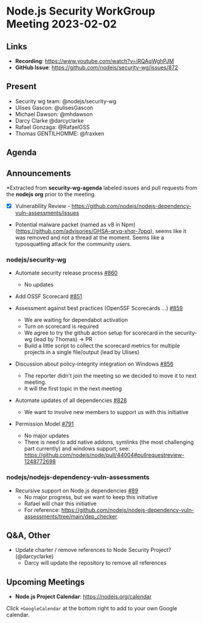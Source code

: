 # Node.js  Security WorkGroup Meeting 2023-02-02

## Links

* **Recording**:  https://www.youtube.com/watch?v=iRQAqWghPJM
* **GitHub Issue**: https://github.com/nodejs/security-wg/issues/872

## Present

* Security wg team: @nodejs/security-wg
* Ulises Gascon: @ulisesGascon
* Michael Dawson: @mhdawson
* Darcy Clarke @darcyclarke
* Rafael Gonzaga: @RafaelGSS
* Thomas GENTILHOMME: @fraxken

## Agenda

## Announcements

*Extracted from **security-wg-agenda** labeled issues and pull requests from the **nodejs org** prior to the meeting.

- [x] Vulnerability Review - https://github.com/nodejs/nodejs-dependency-vuln-assessments/issues
- Potential malware packet (named as v8 in Npm) (https://github.com/advisories/GHSA-qrvq-xhqr-7ppq), seems like it was removed and not a thread at the moment.
Seems like a typosquatting attack for the community users.

### nodejs/security-wg

* Automate security release process [#860](https://github.com/nodejs/security-wg/issues/860)
  * No updates

* Add OSSF Scorecard [#851](https://github.com/nodejs/security-wg/issues/851)
* Assessment against best practices (OpenSSF Scorecards ...) [#859](https://github.com/nodejs/security-wg/issues/859)
  * We are waiting for dependabot activation
  * Turn on scorecard is required
  * We agree to try the github action setup for scorecard in the security-wg (lead by Thomas) -> PR
  * Build a little script to collect the scorecard metrics for multiple projects in a single file/output (lead by Ulises)

* Discussion about policy-integrity integration on Windows [#856](https://github.com/nodejs/security-wg/issues/856)
  * The reporter didn't join the meeting so we decided to move it to next meeting.
  * It will the first topic in the next meeting

* Automate updates of all dependencies [#828](https://github.com/nodejs/security-wg/issues/828)
  * We want to involve new members to support us with this initiative

* Permission Model [#791](https://github.com/nodejs/security-wg/issues/791)
  * No major updates
  * There is need to add native addons, symlinks (the most challenging part currently) and windows support, see: https://github.com/nodejs/node/pull/44004#pullrequestreview-1248772698

### nodejs/nodejs-dependency-vuln-assessments

* Recursive support on Node.js dependencies [#89](https://github.com/nodejs/nodejs-dependency-vuln-assessments/issues/89)
  * No major progress, but we want to keep this initiative
  * Rafael will chair this initiative
  * For reference: https://github.com/nodejs/nodejs-dependency-vuln-assessments/tree/main/dep_checker

## Q&A, Other

* Update charter / remove references to Node Security Project? (@darcyclarke)
  * Darcy will update the repository to remove all references

## Upcoming Meetings

* **Node.js Project Calendar**: <https://nodejs.org/calendar>

Click `+GoogleCalendar` at the bottom right to add to your own Google calendar.
